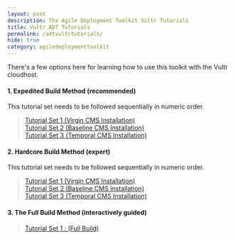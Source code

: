 ```yaml
---
layout: post
description: The Agile Deployment Toolkit Vultr Tutorials
title: Vultr ADT Tutorials
permalink: /adtvultrtutorials/
hide: true
category: agiledeploymenttoolkit
---
```


There's a few options here for learning how to use this toolkit with the Vultr cloudhost.  

#### 1. Expedited Build Method (recommended)  

This tutorial set needs to be followed sequentially in numeric order.

>    [Tutorial Set 1 (Virgin CMS Installation)](https://www.codebreakers.uk/adtvultrtutorialsexpeditedvirgin)   
>    [Tutorial Set 2 (Baseline CMS Installation)](https://www.codebreakers.uk/adtvultrtutorialsexpeditedbaseline)  
>    [Tutorial Set 3 (Temporal CMS Installation)](https://www.codebreakers.uk/adtvultrtutorialsexpeditedtemporal)

#### 2. Hardcore Build Method (expert)

This tutorial set needs to be followed sequentially in numeric order.  

>    [Tutorial Set 1 (Virgin CMS Installation)](https://www.codebreakers.uk/adtvultrtutorialshardcorevirgin)   
>    [Tutorial Set 2 (Baseline CMS Installation)](https://www.codebreakers.uk//adtvultrtutorialshardcorebaseline/)  
>    [Tutorial Set 3 (Temporal CMS Installation)](https://www.codebreakers.uk/adtvultrtutorialshardcoretemporal)


#### 3. The Full Build Method (interactively guided)  

>    [Tutorial Set 1 : (Full Build)](https://www.codebreakers.uk/adtvultrtutorialsfullbuild)  

